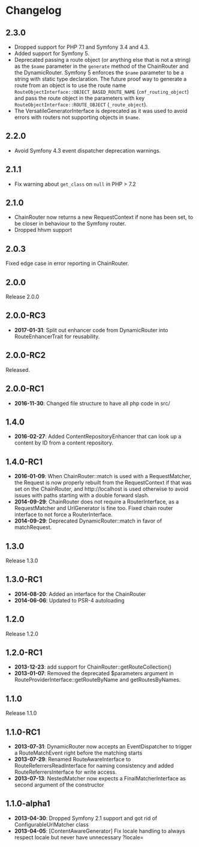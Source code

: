Changelog
=========

2.3.0
-----

* Dropped support for PHP 7.1 and Symfony 3.4 and 4.3.
* Added support for Symfony 5.
* Deprecated passing a route object (or anything else that is not a string) as
  the `$name` parameter in the `generate` method of the ChainRouter and the
  DynamicRouter. Symfony 5 enforces the `$name` parameter to be a string with
  static type declaration.
  The future proof way to generate a route from an object is to use the route
  name `RouteObjectInterface::OBJECT_BASED_ROUTE_NAME` (`cmf_routing_object`)
  and pass the route object in the parameters with key
  `RouteObjectInterface::ROUTE_OBJECT` (`_route_object`).
* The VersatileGeneratorInterface is deprecated as it was used to avoid errors
  with routers not supporting objects in `$name`.

2.2.0
-----

* Avoid Symfony 4.3 event dispatcher deprecation warnings.

2.1.1
-----

* Fix warning about `get_class` on `null` in PHP > 7.2

2.1.0
-----

* ChainRouter now returns a new RequestContext if none has been set, to be closer in behaviour to the Symfony router.
* Dropped hhvm support

2.0.3
-----

Fixed edge case in error reporting in ChainRouter.

2.0.0
-----

Release 2.0.0

2.0.0-RC3
---------

 * **2017-01-31**: Split out enhancer code from DynamicRouter into RouteEnhancerTrait for reusability.

2.0.0-RC2
---------

Released.

2.0.0-RC1
---------

 * **2016-11-30**: Changed file structure to have all php code in src/

1.4.0
-----

 * **2016-02-27**: Added ContentRepositoryEnhancer that can look up a content by
   ID from a content repository.

1.4.0-RC1
---------

 * **2016-01-09**: When ChainRouter::match is used with a RequestMatcher, the
   Request is now properly rebuilt from the RequestContext if that was set on
   the ChainRouter, and http://localhost is used otherwise to avoid issues with
   paths starting with a double forward slash.
 * **2014-09-29**: ChainRouter does not require a RouterInterface, as a
   RequestMatcher and UrlGenerator is fine too. Fixed chain router interface to
   not force a RouterInterface.
 * **2014-09-29**: Deprecated DynamicRouter::match in favor of matchRequest.

1.3.0
-----

Release 1.3.0

1.3.0-RC1
---------

 * **2014-08-20**: Added an interface for the ChainRouter
 * **2014-06-06**: Updated to PSR-4 autoloading

1.2.0
-----

Release 1.2.0

1.2.0-RC1
---------

 * **2013-12-23**: add support for ChainRouter::getRouteCollection()
 * **2013-01-07**: Removed the deprecated $parameters argument in
   RouteProviderInterface::getRouteByName and getRoutesByNames.

1.1.0
-----

Release 1.1.0

1.1.0-RC1
---------

 * **2013-07-31**: DynamicRouter now accepts an EventDispatcher to trigger a
   RouteMatchEvent right before the matching starts
 * **2013-07-29**: Renamed RouteAwareInterface to RouteReferrersReadInterface
   for naming consistency and added RouteReferrersInterface for write access.
 * **2013-07-13**: NestedMatcher now expects a FinalMatcherInterface as second
   argument of the constructor

1.1.0-alpha1
------------

 * **2013-04-30**: Dropped Symfony 2.1 support and got rid of
   ConfigurableUrlMatcher class
 * **2013-04-05**: [ContentAwareGenerator] Fix locale handling to always respect
   locale but never have unnecessary ?locale=
